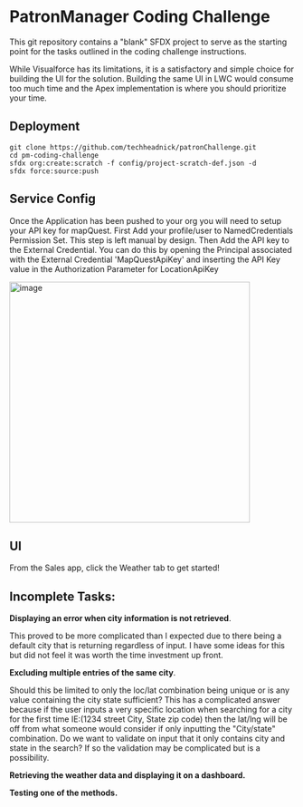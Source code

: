 # PatronManager Coding Challenge

This git repository contains a "blank" SFDX project to serve as the starting point for the tasks outlined in the coding challenge instructions.

While Visualforce has its limitations, it is a satisfactory and simple choice for building the UI for the solution. Building the same UI in LWC would consume too much time and the Apex implementation is where you should prioritize your time.

## Deployment

```
git clone https://github.com/techheadnick/patronChallenge.git
cd pm-coding-challenge
sfdx org:create:scratch -f config/project-scratch-def.json -d
sfdx force:source:push
```

## Service Config
Once the Application has been pushed to your org you will need to setup your API key for mapQuest. First Add your profile/user to NamedCredentials Permission Set. This step is left manual by design.
Then Add the API key to the External Credential. You can do this by opening the Principal associated with the External Credential 'MapQuestApiKey' and inserting the API Key value in the Authorization Parameter for LocationApiKey

<img width="425" alt="image" src="https://github.com/techheadnick/patronChallenge/assets/29713250/dfb5444a-9a99-41f4-9e73-8976025a196f">

## UI
From the Sales app, click the Weather tab to get started!

## Incomplete Tasks:

**Displaying an error when city information is not retrieved**. 

This proved to be more complicated than I expected due to there being a default city that is returning regardless of input. I have some ideas for this but
did not feel it was worth the time investment up front.

**Excluding multiple entries of the same city**. 

Should this be limited to only the loc/lat combination being unique or is any value containing the city state sufficient? This has a complicated answer because if the user
inputs a very specific location when searching for a city for the first time IE:(1234 street City, State zip code) then the lat/lng will be off from what someone would consider if only inputting the "City/state" combination. Do we want to validate on input that it only contains city and state in the search? If so the validation may be complicated but is a possibility.

**Retrieving the weather data and displaying it on a dashboard.**

**Testing one of the methods.**
